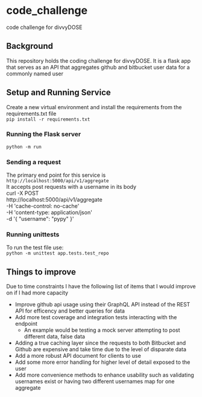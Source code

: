# code_challenge
code challenge for divvyDOSE
## Background
This repository holds the coding challenge for divvyDOSE. It is a flask app that serves as an API that aggregates github and bitbucket user data for a commonly named user
## Setup and Running Service
Create a new virtual environment and install the requirements from the requirements.txt file <br />
`pip install -r requirements.txt`
### Running the Flask server <br />
`python -m run`
### Sending a request
The primary end point for this service is <br />
`http://localhost:5000/api/v1/aggregate`
<br />
It accepts post requests with a username in its body <br />
curl -X POST \
  http://localhost:5000/api/v1/aggregate \
  -H 'cache-control: no-cache' \
  -H 'content-type: application/json' \
  -d '{
	"username": "pypy"
}'

### Running unittests
To run the test file use: <br />
`python -m unittest app.tests.test_repo`


## Things to improve 
Due to time constraints I have the following list of items that I would improve on if I had more capacity
* Improve github api usage using their GraphQL API instead of the REST API for efficency and better queries for data
* Add more test coverage and integration tests interacting with the endpoint
  * An example would be testing a mock server attempting to post different data, false data
* Adding a true caching layer since the requests to both Bitbucket and Github are expensive and take time due to the level of disparate data 
* Add a more robust API document for clients to use
* Add some more error handling for higher level of detail exposed to the user
* Add more convenience methods to enhance usability such as validating usernames exist or having two different usernames map for one aggregate
